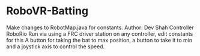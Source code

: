 # RoboVR-Batting
Make changes to RobotMap.java for constants.
Author: Dev Shah
Controller RoboRio
Run via using a FRC driver station on any controller, edit constants for this
A button for taking the bat to max position, a button to take it to min and a joystick axis to control the speed.

